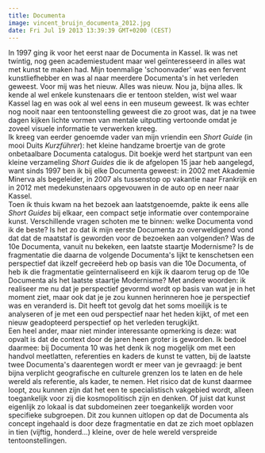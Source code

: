 ```yaml
---
title: Documenta
image: vincent_bruijn_documenta_2012.jpg
date: Fri Jul 19 2013 13:39:39 GMT+0200 (CEST)
---
```


In 1997 ging ik voor het eerst naar de Documenta in Kassel. Ik was net twintig, nog geen academiestudent maar wel geïnteresseerd in alles wat met kunst te maken had. Mijn toenmalige 'schoonvader' was een fervent kunstliefhebber en was al naar meerdere Documenta's in het verleden geweest. Voor mij was het nieuw. Alles was nieuw. Nou ja, bijna alles. Ik kende al wel enkele kunstenaars die er tentoon stelden, wist wel waar Kassel lag en was ook al wel eens in een museum geweest. Ik was echter nog nooit naar een tentoonstelling geweest die zo groot was, dat je na twee dagen kijken lichte vormen van mentale uitputting vertoonde omdat je zoveel visuele informatie te verwerken kreeg.
<br>
Ik kreeg van eerder genoemde vader van mijn vriendin een <em>Short Guide</em> (in mooi Duits <em>Kurzführer</em>): het kleine handzame broertje van de grote onbetaalbare Documenta catalogus. Dit boekje werd het startpunt van een kleine verzameling <em>Short Guides</em> die ik de afgelopen 15 jaar heb aangelegd, want sinds 1997 ben ik bij elke Documenta geweest: in 2002 met Akademie Minerva als begeleider, in 2007 als tussenstop op vakantie naar Frankrijk en in 2012 met medekunstenaars opgevouwen in de auto op en neer naar Kassel.<br>
Toen ik thuis kwam na het bezoek aan laatstgenoemde, pakte ik eens alle <em>Short Guides</em> bij elkaar, een compact setje informatie over contemporaine kunst. Verschillende vragen schoten me te binnen: welke Documenta vond ik de beste? Is het zo dat ik mijn eerste Documenta zo overweldigend vond dat dat de maatstaf is geworden voor de bezoeken aan volgenden? Was de 10e Documenta, vanuit nu bekeken, een laatste staartje Modernisme? Is de fragmentatie die daarna de volgende Documenta's lijkt te kenschetsen een perspectief dat ikzelf gecreëerd heb op basis van die 10e Documenta, of heb ik die fragmentatie geïnternaliseerd en kijk ik daarom terug op de 10e Documenta als het laatste staartje Modernisme? Met andere woorden: ik realiseer me nu dat je perspectief gevormd wordt op basis van wat je in het moment ziet, maar ook dat je je zou kunnen herinneren hoe je perspectief was en veranderd is. Dit heeft tot gevolg dat het soms moeilijk is te analyseren of je met een oud perspectief naar het heden kijkt, of met een nieuw geadopteerd perspectief op het verleden terugkijkt.<br>
Een heel ander, maar niet minder interessante opmerking is deze: wat opvalt is dat de context door de jaren heen groter is geworden. Ik bedoel daarmee: bij Documenta 10 was het denk ik nog mogelijk om met een handvol meetlatten, referenties en kaders de kunst te vatten, bij de laatste twee Documenta's daarentegen wordt er meer van je gevraagd: je bent bijna verplicht geografische en culturele grenzen los te laten en de hele wereld als referentie, als kader, te nemen. Het risico dat de kunst daarmee loopt, zou kunnen zijn dat het een te specialistisch vakgebied wordt, alleen toegankelijk voor zij die kosmopolitisch zijn en denken. Of juist dat kunst eigenlijk zo lokaal is dat subdomeinen zeer toegankelijk worden voor specifieke subgroepen. Dit zou kunnen uitlopen op dat de Documenta als concept ingehaald is door deze fragmentatie en dat ze zich moet opblazen in tien (vijftig, honderd…) kleine, over de hele wereld verspreide tentoonstellingen.
